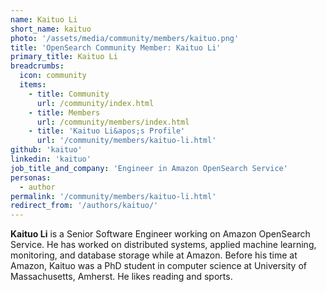 ```yaml
---
name: Kaituo Li
short_name: kaituo
photo: '/assets/media/community/members/kaituo.png'
title: 'OpenSearch Community Member: Kaituo Li'
primary_title: Kaituo Li
breadcrumbs:
  icon: community
  items:
    - title: Community
      url: /community/index.html
    - title: Members
      url: /community/members/index.html
    - title: 'Kaituo Li&apos;s Profile'
      url: '/community/members/kaituo-li.html'
github: 'kaituo'
linkedin: 'kaituo'
job_title_and_company: 'Engineer in Amazon OpenSearch Service'
personas:
  - author
permalink: '/community/members/kaituo-li.html'
redirect_from: '/authors/kaituo/'
---
```


**Kaituo Li** is a Senior Software Engineer working on Amazon OpenSearch Service. He has worked on distributed systems, applied machine learning, monitoring, and database storage while at Amazon. Before his time at Amazon, Kaituo was a PhD student in computer science at University of Massachusetts, Amherst. He likes reading and sports.
